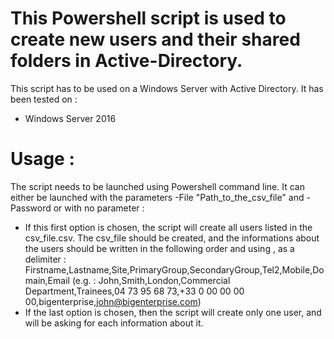 # This Powershell script is used to create new users and their shared folders in Active-Directory.

This script has to be used on a Windows Server with Active Directory. It has been tested on :
 - Windows Server 2016

# Usage :

The script needs to be launched using Powershell command line.
It can either be launched with the parameters -File "Path_to_the_csv_file" and -Password or with no parameter :
 - If this first option is chosen, the script will create all users listed in the csv_file.csv. The csv_file should be created, and the informations about the users should be written in the following order and using , as a delimiter :
Firstname,Lastname,Site,PrimaryGroup,SecondaryGroup,Tel2,Mobile,Domain,Email
(e.g. : John,Smith,London,Commercial Department,Trainees,04 73 95 68 73,+33 0 00 00 00 00,bigenterprise,john@bigenterprise.com)
 - If the last option is chosen, then the script will create only one user, and will be asking for each information about it.
